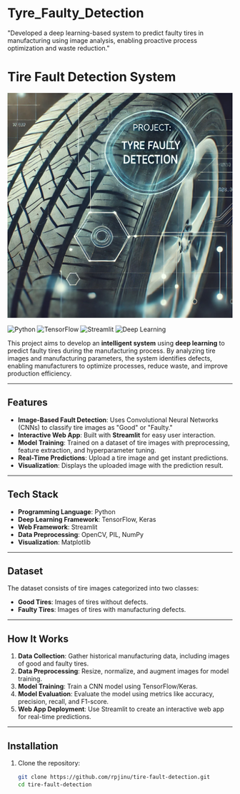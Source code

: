 # Tyre_Faulty_Detection
"Developed a deep learning-based system to predict faulty tires in manufacturing using image analysis, enabling proactive process optimization and waste reduction."
# Tire Fault Detection System
<img src="https://github.com/rpjinu/Tyre_Faulty_Detection/blob/main/tyre_project_image.png" width="600">


![Python](https://img.shields.io/badge/Python-3.8%2B-blue)
![TensorFlow](https://img.shields.io/badge/TensorFlow-2.x-orange)
![Streamlit](https://img.shields.io/badge/Streamlit-Web%20App-brightgreen)
![Deep Learning](https://img.shields.io/badge/Deep%20Learning-CNN-yellow)

This project aims to develop an **intelligent system** using **deep learning** to predict faulty tires during the manufacturing process. By analyzing tire images and manufacturing parameters, the system identifies defects, enabling manufacturers to optimize processes, reduce waste, and improve production efficiency.

---
## Features

- **Image-Based Fault Detection**: Uses Convolutional Neural Networks (CNNs) to classify tire images as "Good" or "Faulty."
- **Interactive Web App**: Built with **Streamlit** for easy user interaction.
- **Model Training**: Trained on a dataset of tire images with preprocessing, feature extraction, and hyperparameter tuning.
- **Real-Time Predictions**: Upload a tire image and get instant predictions.
- **Visualization**: Displays the uploaded image with the prediction result.

---

## Tech Stack

- **Programming Language**: Python
- **Deep Learning Framework**: TensorFlow, Keras
- **Web Framework**: Streamlit
- **Data Preprocessing**: OpenCV, PIL, NumPy
- **Visualization**: Matplotlib

---

## Dataset

The dataset consists of tire images categorized into two classes:
- **Good Tires**: Images of tires without defects.
- **Faulty Tires**: Images of tires with manufacturing defects.

---

## How It Works

1. **Data Collection**: Gather historical manufacturing data, including images of good and faulty tires.
2. **Data Preprocessing**: Resize, normalize, and augment images for model training.
3. **Model Training**: Train a CNN model using TensorFlow/Keras.
4. **Model Evaluation**: Evaluate the model using metrics like accuracy, precision, recall, and F1-score.
5. **Web App Deployment**: Use Streamlit to create an interactive web app for real-time predictions.

---

## Installation

1. Clone the repository:
   ```bash
   git clone https://github.com/rpjinu/tire-fault-detection.git
   cd tire-fault-detection
